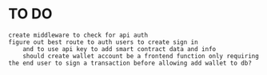 # TO DO
    create middleware to check for api auth
    figure out best route to auth users to create sign in
        and to use api key to add smart contract data and info
        should create wallet account be a frontend function only requiring the end user to sign a transaction before allowing add wallet to db?
